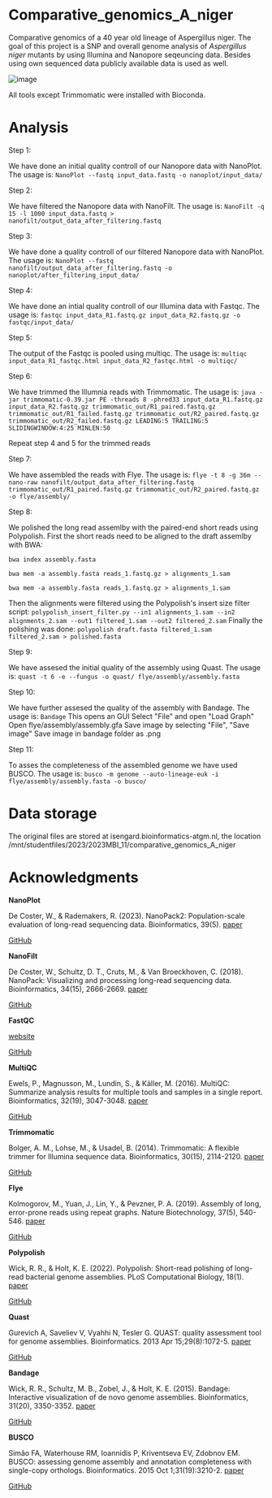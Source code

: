# Comparative_genomics_A_niger
Comparative genomics of a 40 year old lineage of Aspergillus niger. The goal of this project is a SNP and overall genome analysis of _Aspergillus niger_ mutants by using Illumina and Nanopore seqeuncing data. Besides using own sequenced data publicly available data is used as well. 

![image](https://github.com/SvenKlomp/Comparative_genomics_A_niger/assets/127952914/ffac3bea-0bc8-44e9-bd31-952a9d21c531)

All tools except Trimmomatic were installed with Bioconda.

# Analysis

Step 1: 

We have done an initial quality controll of our Nanopore data with NanoPlot.
The usage is: `NanoPlot --fastq input_data.fastq -o nanoplot/input_data/`

Step 2:

We have filtered the Nanopore data with NanoFilt.
The usage is: `NanoFilt -q 15 -l 1000 input_data.fastq > nanofilt/output_data_after_filtering.fastq`

Step 3: 

We have done a quality controll of our filtered Nanopore data with NanoPlot.
The usage is: `NanoPlot --fastq nanofilt/output_data_after_filtering.fastq -o nanoplot/after_filtering_input_data/`

Step 4: 

We have done an intial quality controll of our Illumina data with Fastqc.
The usage is: `fastqc input_data_R1.fastq.gz input_data_R2.fastq.gz -o fastqc/input_data/` 

Step 5: 

The output of the Fastqc is pooled using multiqc.
The usage is: `multiqc input_data_R1_fastqc.html input_data_R2_fastqc.html -o multiqc/`

Step 6: 

We have trimmed the Illumnia reads with Trimmomatic.
The usage is: `java -jar trimmomatic-0.39.jar PE -threads 8 -phred33 input_data_R1.fastq.gz input_data_R2.fastq.gz trimmomatic_out/R1_paired.fastq.gz trimmomatic_out/R1_failed.fastq.gz trimmomatic_out/R2_paired.fastq.gz trimmomatic_out/R2_failed.fastq.gz LEADING:5 TRAILING:5 SLIDINGWINDOW:4:25 MINLEN:50`

Repeat step 4 and 5 for the trimmed reads

Step 7:

We have assembled the reads with Flye.
The usage is: `flye -t 8 -g 36m --nano-raw nanofilt/output_data_after_filtering.fastq trimmomatic_out/R1_paired.fastq.gz trimmomatic_out/R2_paired.fastq.gz -o flye/assembly/`

Step 8:

We polished the long read assemlby with the paired-end short reads using Polypolish. 
First the short reads need to be aligned to the draft assemlby with BWA: 

`bwa index assembly.fasta`

`bwa mem -a assembly.fasta reads_1.fastq.gz > alignments_1.sam`

`bwa mem -a assembly.fasta reads_1.fastq.gz > alignments_1.sam`

Then the alignments were filtered using the Polypolish's insert size filter script: `polypolish_insert_filter.py --in1 alignments_1.sam --in2 alignments_2.sam --out1 filtered_1.sam --out2 filtered_2.sam`
Finally the polishing was done: `polypolish draft.fasta filtered_1.sam filtered_2.sam > polished.fasta`

Step 9: 

We have assesed the initial quality of the assembly using Quast.
The usage is: `quast -t 6 -e --fungus -o quast/ flye/assembly/assembly.fasta`

Step 10:

We have further assesed the quality of the assembly with Bandage.
The usage is: `Bandage`
This opens an GUI
Select "File" and open "Load Graph"
Open flye/assembly/assembly.gfa
Save image by selecting "File", "Save image"
Save image in bandage folder as .png

Step 11: 

To asses the completeness of the assembled genome we have used BUSCO.
The usage is: `busco -m genome --auto-lineage-euk -i flye/assembly/assembly.fasta -o busco/`

# Data storage

The original files are stored at isengard.bioinformatics-atgm.nl, the location /mnt/studentfiles/2023/2023MBI_11/comparative_genomics_A_niger

# Acknowledgments

**NanoPlot**

De Coster, W., & Rademakers, R. (2023). NanoPack2: Population-scale evaluation of long-read sequencing data. Bioinformatics, 39(5). [paper](https://doi.org/10.1093/bioinformatics/btad311)

[GitHub](https://github.com/wdecoster/NanoPlot)

**NanoFilt**

De Coster, W., Schultz, D. T., Cruts, M., & Van Broeckhoven, C. (2018). NanoPack: Visualizing and processing long-read sequencing data. Bioinformatics, 34(15), 2666-2669. [paper](https://doi.org/10.1093/bioinformatics/bty149)

[GitHub](https://github.com/wdecoster/nanofilt)

**FastQC**

[website](https://www.bioinformatics.babraham.ac.uk/projects/fastqc/)

[GitHub](https://github.com/s-andrews/FastQC)

**MultiQC**

Ewels, P., Magnusson, M., Lundin, S., & Käller, M. (2016). MultiQC: Summarize analysis results for multiple tools and samples in a single report. Bioinformatics, 32(19), 3047-3048. [paper](https://doi.org/10.1093/bioinformatics/btw354)

[GitHub](https://github.com/ewels/MultiQC)

**Trimmomatic**

Bolger, A. M., Lohse, M., & Usadel, B. (2014). Trimmomatic: A flexible trimmer for Illumina sequence data. Bioinformatics, 30(15), 2114-2120. [paper](https://doi.org/10.1093/bioinformatics/btu170)

[GitHub](https://github.com/usadellab/Trimmomatic)

**Flye**

Kolmogorov, M., Yuan, J., Lin, Y., & Pevzner, P. A. (2019). Assembly of long, error-prone reads using repeat graphs. Nature Biotechnology, 37(5), 540-546. [paper](https://doi.org/10.1038/s41587-019-0072-8)

[GitHub](https://github.com/fenderglass/Flye)

**Polypolish**

Wick, R. R., & Holt, K. E. (2022). Polypolish: Short-read polishing of long-read bacterial genome assemblies. PLoS Computational Biology, 18(1). [paper](https://journals.plos.org/ploscompbiol/article?id=10.1371/journal.pcbi.1009802)

[GitHub](https://github.com/rrwick/Polypolish/wiki/How-to-run-Polypolish)

**Quast**

Gurevich A, Saveliev V, Vyahhi N, Tesler G. QUAST: quality assessment tool for genome assemblies. Bioinformatics. 2013 Apr 15;29(8):1072-5. [paper](https://pubmed.ncbi.nlm.nih.gov/23422339/)

[GitHub](https://github.com/ablab/quast)

**Bandage**

Wick, R. R., Schultz, M. B., Zobel, J., & Holt, K. E. (2015). Bandage: Interactive visualization of de novo genome assemblies. Bioinformatics, 31(20), 3350-3352. [paper](https://doi.org/10.1093/bioinformatics/btv383)

[GitHub](https://github.com/rrwick/Bandage)

**BUSCO**

Simão FA, Waterhouse RM, Ioannidis P, Kriventseva EV, Zdobnov EM. BUSCO: assessing genome assembly and annotation completeness with single-copy orthologs. Bioinformatics. 2015 Oct 1;31(19):3210-2. [paper](https://pubmed.ncbi.nlm.nih.gov/26059717/)

[GitHub](https://github.com/WenchaoLin/BUSCO-Mod)

